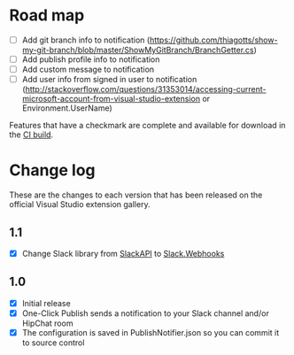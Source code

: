 # Road map

- [ ] Add git branch info to notification (https://github.com/thiagotts/show-my-git-branch/blob/master/ShowMyGitBranch/BranchGetter.cs)
- [ ] Add publish profile info to notification
- [ ] Add custom message to notification
- [ ] Add user info from signed in user to notification (http://stackoverflow.com/questions/31353014/accessing-current-microsoft-account-from-visual-studio-extension or Environment.UserName)

Features that have a checkmark are complete and available for
download in the
[CI build](http://vsixgallery.com/extension/763d21f2-0b6e-49d1-ac3c-bd3a74e78566/).

# Change log

These are the changes to each version that has been released
on the official Visual Studio extension gallery.

## 1.1

- [x] Change Slack library from [SlackAPI](https://github.com/Inumedia/SlackAPI) to [Slack.Webhooks](https://github.com/nerdfury/Slack.Webhooks)

## 1.0

- [x] Initial release
- [x] One-Click Publish sends a notification to your Slack channel and/or HipChat room
- [x] The configuration is saved in PublishNotifier.json so you can commit it to source control